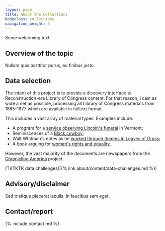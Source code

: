 ```yaml
---
layout: page
title: About the Collections
bodyclass: collections
navigation_weight: 3
---
```


Some welcoming text.

## Overview of the topic
Nullam quis porttitor purus, eu finibus justo.

## Data selection
The intent of this project is to provide a discovery interface to Reconstruction-era Library of Congress content. For that reason, I cast as wide a net as possible, processing all Library of Congress materials from 1865-1877 which are available in fulltext format.

This includes a vast array of material types. Examples include:
* A program for a [service observing Lincoln's funeral](https://loc.gov/item/rbpe.1770390a) in Vermont;
* Reminiscences of a [Black cowboy](https://loc.gov/item/wpalh002179);
* Walt Whitman's notes as he [worked through themes in Leaves of Grass](https://loc.gov/item/mss1863001302);
* A book arguing for [women's rights and equality](https://www.loc.gov/item/09028337/).

However, the vast majority of the documents are newspapers from the [Chronicling America](https://chroniclingamerica.loc.gov/) project.

[TKTKTK data challenges]({% link about/content/data-challenges.md %})

## Advisory/disclaimer
Sed tristique placerat iaculis. In faucibus sem eget.

## Contact/report
{% include contact.md %}
